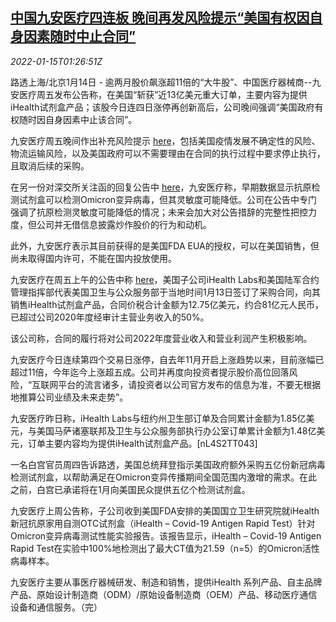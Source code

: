 <!--1642210262000-->
[中国九安医疗四连板 晚间再发风险提示“美国有权因自身因素随时中止合同”](https://cn.reuters.com/article/jiuan-us-covid19-test-order-0115-idCNKBS2JP026)
------

<div><i>2022-01-15T01:26:51Z</i></div><p>路透上海/北京1月14日 - 逾两月股价飙涨超11倍的“大牛股”、中国医疗器械商--九安医疗周五发布公告称，在美国“斩获”近13亿美元重大订单，主要内容为提供iHealth试剂盒产品；该股今日连四日涨停再创新高后，公司晚间强调“美国政府有权随时因自身因素中止该合同”。</p><p>九安医疗周五晚间作出补充风险提示 <a href="http://static.cninfo.com.cn/finalpage/2022-01-15/1212192555.PDF">here</a>，包括美国疫情发展不确定性的风险、物流运输风险，以及美国政府可以不需要理由在合同的执行过程中要求停止执行，且取消后续的采购。</p><p>在另一份对深交所关注函的回复公告中 <a href="http://static.cninfo.com.cn/finalpage/2022-01-15/1212191405.PDF">here</a>，九安医疗称，早期数据显示抗原检测试剂盒可以检测Omicron变异病毒，但其灵敏度可能降低。公司在公告中专门强调了抗原检测灵敏度可能降低的情况；未来会加大对公告措辞的完整性把控力度，但公司并无借信息披露炒作股价的行为和动机。</p><p>此外，九安医疗表示其目前获得的是美国FDA EUA的授权，可以在美国销售，但尚未取得国内许可，不能在国内投放使用。</p><p>九安医疗在周五上午的公告中称 <a href="http://www.szse.cn/disclosure/listed/bulletinDetail/index.html?31693a08-ce77-41b0-8f38-ec6e116bf62a">here</a>，美国子公司iHealth Labs和美国陆军合约管理指挥部代表美国卫生与公众服务部于当地时间1月13日签订了采购合同，向其销售iHealth试剂盒产品，合同价税合计金额为12.75亿美元，约合81亿元人民币，已超过公司2020年度经审计主营业务收入的50%。</p><p>该公司称，合同的履行将对公司2022年度营业收入和营业利润产生积极影响。</p><p>九安医疗今日连续第四个交易日涨停，自去年11月开启上涨趋势以来，目前涨幅已超过11倍，今年迄今上涨超五成。公司并再度向投资者提示股价高位回落风险，“互联网平台的流言诸多，请投资者以公司官方发布的信息为准，不要无根据地推算公司业绩及未来走势”。</p><p>九安医疗昨日称，iHealth Labs与纽约州卫生部订单及合同累计金额为1.85亿美元，与美国马萨诸塞联邦及卫生与公众服务部执行办公室订单累计金额为1.48亿美元，订单主要内容均为提供iHealth试剂盒产品。[nL4S2TT043]</p><p>一名白宫官员周四告诉路透，美国总统拜登指示美国政府额外采购五亿份新冠病毒检测试剂盒，以帮助满足在Omicron变异传播期间全国范围内激增的需求。在此之前，白宫已承诺将在1月向美国民众提供五亿个检测试剂盒。</p><p>九安医疗上周公告称，子公司收到美国FDA安排的美国国立卫生研究院就iHealth新冠抗原家用自测OTC试剂盒（iHealth – Covid-19 Antigen Rapid Test）针对Omicron变异病毒测试性能实验报告。该报告显示，iHealth – Covid-19 Antigen Rapid Test在实验中100%地检测出了最大CT值为21.59（n=5）的Omicron活性病毒样本。</p><p>九安医疗主要从事医疗器械研发、制造和销售，提供iHealth 系列产品、自主品牌产品、原始设计制造商（ODM）/原始设备制造商（OEM）产品、移动医疗通信设备和通信服务。（完）</p>
